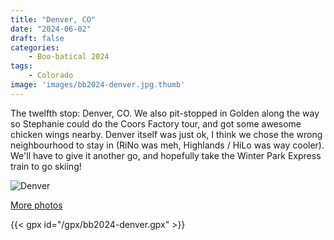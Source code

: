 ```yaml
---
title: "Denver, CO"
date: "2024-06-02"
draft: false
categories: 
    - Boo-batical 2024
tags:
    - Colorado
image: 'images/bb2024-denver.jpg.thumb'
---
```


The twelfth stop: Denver, CO. We also pit-stopped in Golden along the way so Stephanie could do the Coors Factory tour, and got some awesome chicken wings nearby. Denver itself was just ok, I think we chose the wrong neighbourhood to stay in (RiNo was meh, Highlands / HiLo was way cooler). We'll have to give it another go, and hopefully take the Winter Park Express train to go skiing!

![Denver](/images/bb2024-denver.jpg)

[More photos](https://photos.app.goo.gl/XLrmiZorHnVt83fL8)

{{< gpx id="/gpx/bb2024-denver.gpx" >}}
